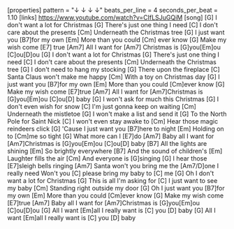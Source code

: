 [properties]
pattern = "↓ ↓ ↓ ↓"
beats_per_line = 4
seconds_per_beat = 1.10
[links]
https://www.youtube.com/watch?v=CIfLSJuGQiM
[song]
[G] I don't want a lot for Christmas
[G] There's just one thing I need
[C] I don't care about the presents
[Cm] Underneath the Christmas tree
[G] I just want you [B7]for my own
[Em] More than you could [Cm] ever know
[G] Make my wish come [E7] true
[Am7] All I want for [Am7] Christmas is 
[G]you[Em]ou
[C]ou[D]ou
[G] I don't want a lot for Christmas
[G] There's just one thing I need
[C] I don't care about the presents
[Cm] Underneath the Christmas tree
[G] I don't need to hang my stocking
[G] There upon the fireplace
[C] Santa Claus won't make me happy
[Cm] With a toy on Christmas day
[G] I just want you [B7]for my own
[Em] More than you could [Cm]ever know
[G] Make my wish come [E7]true
[Am7] All I want for [Am7]Christmas is 
[G]you[Em]ou
[C]ou[D] baby
[G] I won't ask for much this Christmas
[G] I don't even wish for snow
[C] I'm just gonna keep on waiting
[Cm] Underneath the mistletoe
[G] I won't make a list and send it
[G] To the North Pole for Saint Nick
[C] I won't even stay awake to
[Cm] Hear those magic reindeers click
[G] 'Cause I just want you [B7]here to night
[Em] Holding on to [Cm]me so tight
[G] What more can I [E7]do
[Am7] Baby all I want for [Am7]Christmas is 
[G]you[Em]ou
[C]ou[D] baby
[B7] All the lights are shining
[Em] So brightly everywhere
[B7] And the sound of children's
[Em] Laughter fills the air
[Cm] And everyone is [G]singing
[G] I hear those [E7]sleigh bells ringing
[Am7] Santa won't you bring me the [Am7/D]one I really need
Won't you [C] please bring my baby to [C] me
[G] Oh I don't want a lot for Christmas
[G] This is all I'm asking for
[C] I just want to see my baby
[Cm] Standing right outside my door
[G] Oh I just want you [B7]for my own
[Em] More than you could [Cm]ever know
[G] Make my wish come [E7]true
[Am7] Baby all I want for [Am7]Christmas is 
[G]you[Em]ou
[C]ou[D]ou
[G] All I want [Em]all I really want 
is [C] you  [D] baby
[G] All I want [Em]all I really want 
is [C] you  [D] baby